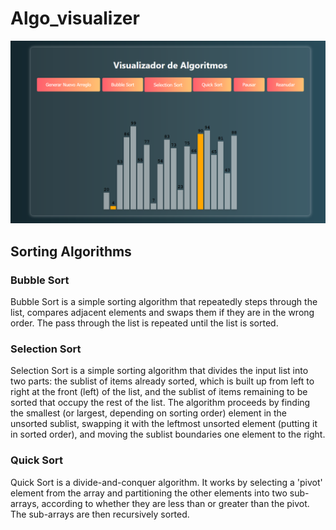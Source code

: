 # Algo_visualizer

![Image_to_show](Images/algovisualizer.png)

## Sorting Algorithms

### Bubble Sort

Bubble Sort is a simple sorting algorithm that repeatedly steps through the list, compares adjacent elements and swaps them if they are in the wrong order. The pass through the list is repeated until the list is sorted.

### Selection Sort

Selection Sort is a simple sorting algorithm that divides the input list into two parts: the sublist of items already sorted, which is built up from left to right at the front (left) of the list, and the sublist of items remaining to be sorted that occupy the rest of the list. The algorithm proceeds by finding the smallest (or largest, depending on sorting order) element in the unsorted sublist, swapping it with the leftmost unsorted element (putting it in sorted order), and moving the sublist boundaries one element to the right.

### Quick Sort

Quick Sort is a divide-and-conquer algorithm. It works by selecting a 'pivot' element from the array and partitioning the other elements into two sub-arrays, according to whether they are less than or greater than the pivot. The sub-arrays are then recursively sorted.
